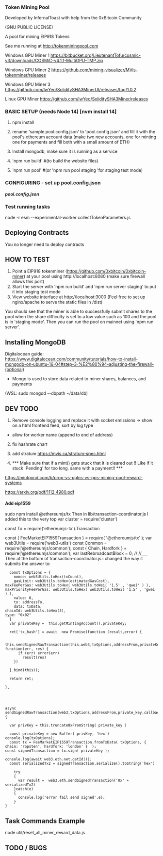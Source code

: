 ### Token Mining Pool  

Developed by InfernalToast with help from the 0xBitcoin Community

(GNU PUBLIC LICENSE)

A pool for mining EIP918 Tokens

See me running at http://tokenminingpool.com


Windows GPU Miner 1
https://bitbucket.org/LieutenantTofu/cosmic-v3/downloads/COSMiC-v4.1.1-MultiGPU-TMP.zip

Windows GPU Miner 2
 https://github.com/mining-visualizer/MVis-tokenminer/releases

 Windows GPU Miner 3
 https://github.com/lwYeo/SoliditySHA3MinerUI/releases/tag/1.0.2

 Linux GPU Miner
 https://github.com/lwYeo/SoliditySHA3Miner/releases


### BASIC SETUP  (needs Node 14) [nvm install 14]
 
1. npm install

2. rename 'sample.pool.config.json' to 'pool.config.json' and fill it with the pool's ethereum account data (make two new accounts, one for minting one for payments and fill both with a small amount of ETH)

3. Install mongodb, make sure it is running as a service

4. 'npm run build'  #(to build the website files)

5. 'npm run pool' #(or 'npm run pool staging 'for staging test mode)
 



### CONFIGURING  - set up  pool.config.json

##### pool.config.json

 


### Test running tasks 
node -r esm  --experimental-worker collectTokenParameters.js 



## Deploying Contracts
You no longer need to deploy contracts 


## HOW TO TEST
1. Point a EIP918 tokenminer (https://github.com/0xbitcoin/0xbitcoin-miner) at your pool using http://localhost:8080   (make sure firewall allows this port)
2. Start the server with 'npm run build' and 'npm run server staging' to put it into staging test mode
3. View website interface at http://localhost:3000 (Feel free to set up nginx/apache to serve the static files in /dist)

You should see that the miner is able to successfully submit shares to the pool when the share difficulty is set to a low value such as 100 and the pool is in 'staging mode'.  Then you can run the pool on mainnet using 'npm run server'.


## Installing MongoDB

Digitalocean guide:
https://www.digitalocean.com/community/tutorials/how-to-install-mongodb-on-ubuntu-16-04#step-3-%E2%80%94-adjusting-the-firewall-(optional)

 - Mongo is used to store data related to miner shares, balances, and payments

 (WSL: sudo mongod --dbpath ~/data/db)



## DEV TODO  
1. Remove console logging and replace it with socket emissions -> show on a html frontend feed, sort by log type 
 
 * allow for worker name (append to end of address)
 
2. fix hashrate chart 

3. add stratum https://mvis.ca/stratum-spec.html

6. *** Make sure that if a mint() gets stuck that it is cleared out !! Like  if it stuck 'Pending' for too long.  same with a payment!! *** 

https://mintpond.com/b/prop-vs-pplns-vs-pps-mining-pool-reward-systems


https://arxiv.org/pdf/1112.4980.pdf





#### Add eip1559 
 
sudo npm install @ethereumjs/tx
Then in lib/transaction-coordinator.js
I added this to the very top
var cluster = require('cluster')

const Tx = require('ethereumjs-tx').Transaction

const { FeeMarketEIP1559Transaction } = require( '@ethereumjs/tx' );
var web3Utils = require('web3-utils')
const Common = require('@ethereumjs/common');
const { Chain, Hardfork } = require('@ethereumjs/common');
 var lastRebroadcastBlock = 0;
//
//___ Then at the bottom of transaction-coordinator.js i changed the way it submits the answer to:


      const txOptions = {
        nonce: web3Utils.toHex(txCount),
        gasLimit: web3Utils.toHex(estimatedGasCost),
    maxFeePerGas: web3Utils.toHex( web3Utils.toWei( '1.5' , 'gwei' ) ),
    maxPriorityFeePerGas: web3Utils.toHex( web3Utils.toWei( '1.5' , 'gwei' ) ),
        value: 0,
        to: addressTo,
        data: txData,
    chainId: web3Utils.toHex(3),
    type: "0x02"
      }
      var privateKey =  this.getMintingAccount().privateKey;

      ret['tx_hash'] = await  new Promise(function (result,error) {

         this.sendSignedRawTransaction(this.web3,txOptions,addressFrom,privateKey, function(err, res) {
          if (err) error(err)
            result(res)
        })

      }.bind(this));

      return ret;

    },




    async sendSignedRawTransaction(web3,txOptions,addressFrom,private_key,callback) {

      var privKey = this.truncate0xFromString( private_key )

      const privateKey = new Buffer( privKey, 'hex')
    console.log(txOptions);
      const tx = FeeMarketEIP1559Transaction.fromTxData( txOptions, { chain: 'ropsten', hardfork: 'london' }  );
    const signedTransaction = tx.sign( privateKey );

    console.log(await web3.eth.net.getId());
      const serializedTx2 = signedTransaction.serialize().toString('hex')

        try
        {
          var result =  web3.eth.sendSignedTransaction('0x' + serializedTx2)
        }catch(e)
        {
          console.log('error fail send signed',e);
        }
    }







## Task Commands Example
node util/reset_all_miner_reward_data.js




## TODO / BUGS
